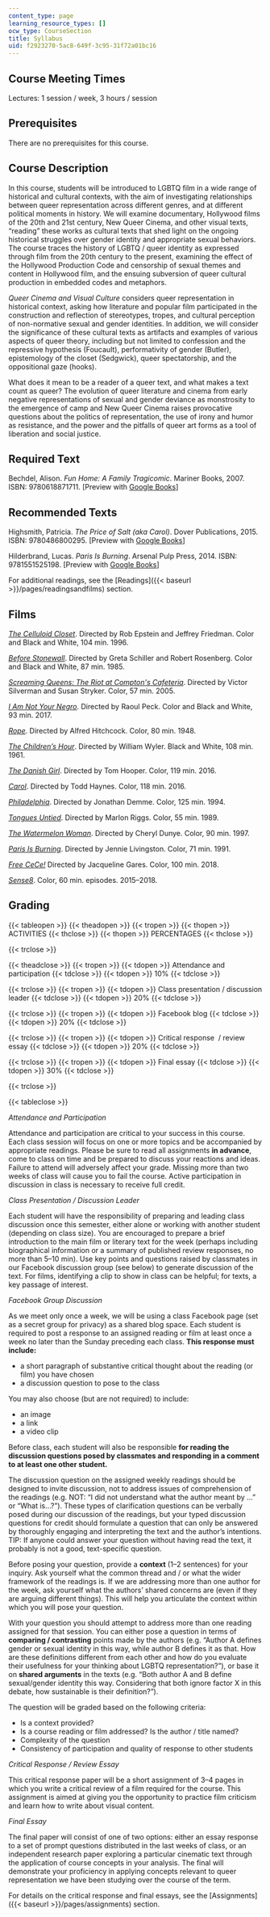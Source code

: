 ```yaml
---
content_type: page
learning_resource_types: []
ocw_type: CourseSection
title: Syllabus
uid: f2923270-5ac8-649f-3c95-31f72a01bc16
---
```


Course Meeting Times
--------------------

Lectures: 1 session / week, 3 hours / session

Prerequisites
-------------

There are no prerequisites for this course.

Course Description
------------------

In this course, students will be introduced to LGBTQ film in a wide range of historical and cultural contexts, with the aim of investigating relationships between queer representation across different genres, and at different political moments in history. We will examine documentary, Hollywood films of the 20th and 21st century, New Queer Cinema, and other visual texts, “reading” these works as cultural texts that shed light on the ongoing historical struggles over gender identity and appropriate sexual behaviors. The course traces the history of LGBTQ / queer identity as expressed through film from the 20th century to the present, examining the effect of the Hollywood Production Code and censorship of sexual themes and content in Hollywood film, and the ensuing subversion of queer cultural production in embedded codes and metaphors.

_Queer Cinema and Visual Culture_ considers queer representation in historical context, asking how literature and popular film participated in the construction and reflection of stereotypes, tropes, and cultural perception of non-normative sexual and gender identities. In addition, we will consider the significance of these cultural texts as artifacts and examples of various aspects of queer theory, including but not limited to confession and the repressive hypothesis (Foucault), performativity of gender (Butler), epistemology of the closet (Sedgwick), queer spectatorship, and the oppositional gaze (hooks).

What does it mean to be a reader of a queer text, and what makes a text count as queer? The evolution of queer literature and cinema from early negative representations of sexual and gender deviance as monstrosity to the emergence of camp and New Queer Cinema raises provocative questions about the politics of representation, the use of irony and humor as resistance, and the power and the pitfalls of queer art forms as a tool of liberation and social justice.

Required Text
-------------

Bechdel, Alison. _Fun Home: A Family Tragicomic_. Mariner Books, 2007. ISBN: 9780618871711. \[Preview with [Google Books](https://books.google.com/books?id=hO70pE8MckoC&pg=PAfrontcover#v=onepage&q&f=false)\]

Recommended Texts
-----------------

Highsmith, Patricia. _The Price of Salt (aka Carol)_. Dover Publications, 2015. ISBN: 9780486800295. \[Preview with [Google Books](https://books.google.com/books?id=WFIwBgAAQBAJ&pg=PAfrontcover#v=onepage&q&f=false)\]

Hilderbrand, Lucas. _Paris Is Burning_. Arsenal Pulp Press, 2014. ISBN: 9781551525198. \[Preview with [Google Books](https://books.google.com/books?id=KK42DwAAQBAJ&pg=PAfrontcover#v=onepage&q&f=false)\]

For additional readings, see the [Readings]({{< baseurl >}}/pages/readingsandfilms) section.

Films
-----

_[The Celluloid Closet](https://www.imdb.com/title/tt0112651/?ref_=nv_sr_1)_. Directed by Rob Epstein and Jeffrey Friedman. Color and Black and White, 104 min. 1996.

_[Before Stonewall](https://www.imdb.com/title/tt0088782/?ref_=nv_sr_1)_. Directed by Greta Schiller and Robert Rosenberg. Color and Black and White, 87 min. 1985.

_[Screaming Queens: The Riot at Compton's Cafeteria](https://www.imdb.com/title/tt0464189/?ref_=nv_sr_1)_. Directed by Victor Silverman and Susan Stryker. Color, 57 min. 2005.

_[I Am Not Your Negro](https://www.imdb.com/title/tt5804038/?ref_=fn_al_tt_1)_. Directed by Raoul Peck. Color and Black and White, 93 min. 2017.

_[Rope](https://www.imdb.com/title/tt0040746/?ref_=nv_sr_1)_. Directed by Alfred Hitchcock. Color, 80 min. 1948.

_[The Children’s Hour](https://www.imdb.com/title/tt0054743/?ref_=nv_sr_1)_. Directed by William Wyler. Black and White, 108 min. 1961.

[_The Danish Girl_](https://www.imdb.com/title/tt0810819/?ref_=nv_sr_1). Directed by Tom Hooper. Color, 119 min. 2016.

_[Carol](https://www.imdb.com/title/tt2402927/?ref_=nv_sr_1)_. Directed by Todd Haynes. Color, 118 min. 2016.

[_Philadelphia_](https://www.imdb.com/title/tt0107818/?ref_=nv_sr_2). Directed by Jonathan Demme. Color, 125 min. 1994.

_[Tongues Untied](https://www.imdb.com/title/tt0103099/?ref_=nv_sr_1)_. Directed by Marlon Riggs. Color, 55 min. 1989.

_[The Watermelon Woman](https://www.imdb.com/title/tt0118125/?ref_=nv_sr_3)_. Directed by Cheryl Dunye. Color, 90 min. 1997.

_[Paris Is Burning](https://www.imdb.com/title/tt0100332/?ref_=nv_sr_1)_. Directed by Jennie Livingston. Color, 71 min. 1991.

_[Free CeCe!](https://www.imdb.com/title/tt3678476/?ref_=nv_sr_1)_ Directed by Jacqueline Gares. Color, 100 min. 2018.

_[Sense8](https://www.imdb.com/title/tt2431438/?ref_=nv_sr_1)_. Color, 60 min. episodes. 2015–2018.

Grading
-------

{{< tableopen >}}
{{< theadopen >}}
{{< tropen >}}
{{< thopen >}}
ACTIVITIES
{{< thclose >}}
{{< thopen >}}
PERCENTAGES
{{< thclose >}}

{{< trclose >}}

{{< theadclose >}}
{{< tropen >}}
{{< tdopen >}}
Attendance and participation
{{< tdclose >}}
{{< tdopen >}}
10%
{{< tdclose >}}

{{< trclose >}}
{{< tropen >}}
{{< tdopen >}}
Class presentation / discussion leader
{{< tdclose >}}
{{< tdopen >}}
20%
{{< tdclose >}}

{{< trclose >}}
{{< tropen >}}
{{< tdopen >}}
Facebook blog
{{< tdclose >}}
{{< tdopen >}}
20%
{{< tdclose >}}

{{< trclose >}}
{{< tropen >}}
{{< tdopen >}}
Critical response  / review essay
{{< tdclose >}}
{{< tdopen >}}
20%
{{< tdclose >}}

{{< trclose >}}
{{< tropen >}}
{{< tdopen >}}
Final essay
{{< tdclose >}}
{{< tdopen >}}
30%
{{< tdclose >}}

{{< trclose >}}

{{< tableclose >}}

_Attendance and Participation_

Attendance and participation are critical to your success in this course. Each class session will focus on one or more topics and be accompanied by appropriate readings. Please be sure to read all assignments **in advance**, come to class on time and be prepared to discuss your reactions and ideas. Failure to attend will adversely affect your grade. Missing more than two weeks of class will cause you to fail the course. Active participation in discussion in class is necessary to receive full credit.

_Class Presentation / Discussion Leader_

Each student will have the responsibility of preparing and leading class discussion once this semester, either alone or working with another student (depending on class size). You are encouraged to prepare a brief introduction to the main film or literary text for the week (perhaps including biographical information or a summary of published review responses, no more than 5–10 min). Use key points and questions raised by classmates in our Facebook discussion group (see below) to generate discussion of the text. For films, identifying a clip to show in class can be helpful; for texts, a key passage of interest.

_Facebook Group Discussion_

As we meet only once a week, we will be using a class Facebook page (set as a secret group for privacy) as a shared blog space. Each student is required to post a response to an assigned reading or film at least once a week no later than the Sunday preceding each class. **This response must include:**

*   a short paragraph of substantive critical thought about the reading (or film) you have chosen
*   a discussion question to pose to the class

You may also choose (but are not required) to include:

*   an image
*   a link
*   a video clip

Before class, each student will also be responsible **for reading the discussion questions posed by classmates and responding in a comment to at least one other student.**

The discussion question on the assigned weekly readings should be designed to invite discussion, not to address issues of comprehension of the readings (e.g. NOT: “I did not understand what the author meant by …” or “What is…?”). These types of clarification questions can be verbally posed during our discussion of the readings, but your typed discussion questions for credit should formulate a question that can only be answered by thoroughly engaging and interpreting the text and the author’s intentions. TIP: If anyone could answer your question without having read the text, it probably is not a good, text-specific question.

Before posing your question, provide a **context** (1–2 sentences) for your inquiry. Ask yourself what the common thread and / or what the wider framework of the readings is. If we are addressing more than one author for the week, ask yourself what the authors’ shared concerns are (even if they are arguing different things). This will help you articulate the context within which you will pose your question.

With your question you should attempt to address more than one reading assigned for that session. You can either pose a question in terms of **comparing / contrasting** points made by the authors (e.g. “Author A defines gender or sexual identity in this way, while author B defines it as that. How are these definitions different from each other and how do you evaluate their usefulness for your thinking about LGBTQ representation?”), or base it on **shared arguments** in the texts (e.g. “Both author A and B define sexual/gender identity this way. Considering that both ignore factor X in this debate, how sustainable is their definition?”).

The question will be graded based on the following criteria:

*   Is a context provided?
*   Is a course reading or film addressed? Is the author / title named?
*   Complexity of the question
*   Consistency of participation and quality of response to other students

_Critical Response / Review Essay_

This critical response paper will be a short assignment of 3–4 pages in which you write a critical review of a film required for the course. This assignment is aimed at giving you the opportunity to practice film criticism and learn how to write about visual content.

_Final Essay_

The final paper will consist of one of two options: either an essay response to a set of prompt questions distributed in the last weeks of class, or an independent research paper exploring a particular cinematic text through the application of course concepts in your analysis. The final will demonstrate your proficiency in applying concepts relevant to queer representation we have been studying over the course of the term.

For details on the critical response and final essays, see the [Assignments]({{< baseurl >}}/pages/assignments) section.